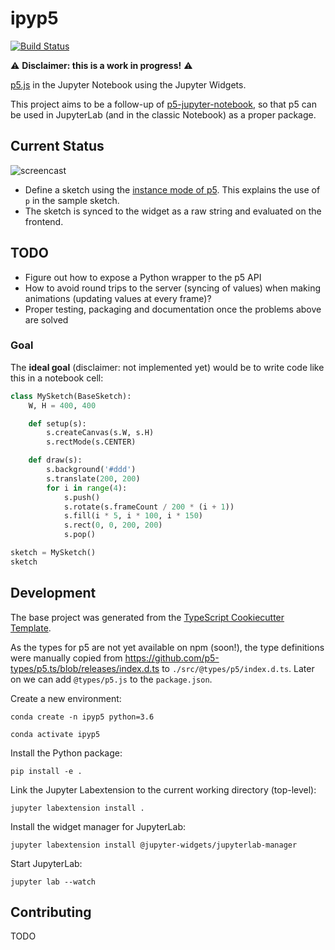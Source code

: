ipyp5
====

[![Build Status](https://travis-ci.org/jtpio/ipyp5.svg?branch=master)](https://travis-ci.org/jtpio/ipyp5)

:warning: **Disclaimer: this is a work in progress!** :warning:

[p5.js](https://p5js.org) in the Jupyter Notebook using the Jupyter Widgets.

This project aims to be a follow-up of [p5-jupyter-notebook](https://github.com/jtpio/p5-jupyter-notebook), so that p5 can be used in JupyterLab (and in the classic Notebook) as a proper package.

## Current Status

![screencast](./docs/screencast.gif)

- Define a sketch using the [instance mode of p5](https://github.com/processing/p5.js/wiki/Global-and-instance-mode). This explains the use of `p` in the sample sketch.
- The sketch is synced to the widget as a raw string and evaluated on the frontend.

## TODO

- Figure out how to expose a Python wrapper to the p5 API
- How to avoid round trips to the server (syncing of values) when making animations (updating values at every frame)?
- Proper testing, packaging and documentation once the problems above are solved


### Goal

The **ideal goal** (disclaimer: not implemented yet) would be to write code like this in a notebook cell:

```python
class MySketch(BaseSketch):
    W, H = 400, 400

    def setup(s):
        s.createCanvas(s.W, s.H)
        s.rectMode(s.CENTER)

    def draw(s):
        s.background('#ddd')
        s.translate(200, 200)
        for i in range(4):
            s.push()
            s.rotate(s.frameCount / 200 * (i + 1))
            s.fill(i * 5, i * 100, i * 150)
            s.rect(0, 0, 200, 200)
            s.pop()

sketch = MySketch()
sketch
```


## Development

The base project was generated from the [TypeScript Cookiecutter Template](https://github.com/jupyter-widgets/widget-ts-cookiecutter).

As the types for p5 are not yet available on npm (soon!), the type definitions were manually copied from https://github.com/p5-types/p5.ts/blob/releases/index.d.ts to `./src/@types/p5/index.d.ts`. Later on we can add `@types/p5.js` to the `package.json`.

Create a new environment:

`conda create -n ipyp5 python=3.6`

`conda activate ipyp5`

Install the Python package:

`pip install -e .`

Link the Jupyter Labextension to the current working directory (top-level):

`jupyter labextension install .`

Install the widget manager for JupyterLab:

`jupyter labextension install @jupyter-widgets/jupyterlab-manager`

Start JupyterLab:

`jupyter lab --watch`


## Contributing

TODO